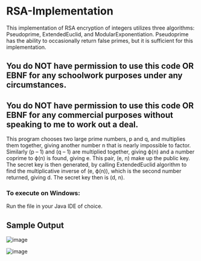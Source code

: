 # RSA-Implementation
This implementation of RSA encryption of integers utilizes three algorithms: Pseudoprime, ExtendedEuclid, and ModularExponentiation. Pseudoprime has the ability to occasionally return false primes, but it is sufficient for this implementation. 

## You do NOT have permission to use this code OR EBNF for any schoolwork purposes under any circumstances. 

## You do NOT have permission to use this code OR EBNF for any commercial purposes without speaking to me to work out a deal.

This program chooses two large prime numbers, p and q, and multiplies them together, giving another number n that is nearly impossible to factor. Similarly (p – 1) and (q – 1) are multiplied together, giving ϕ(n) and a number coprime to ϕ(n) is found, giving e. This pair, (e, n) make up the public key. The secret key is then generated, by calling ExtendedEuclid algorithm to find the multiplicative inverse of (e, ϕ(n)), which is the second number returned, giving d. The secret key then is (d, n).

### To execute on Windows:
Run the file in your Java IDE of choice.

## Sample Output

![image](https://user-images.githubusercontent.com/33675444/205196756-c2851892-f865-4711-b6c1-c15b84265f84.png)

![image](https://user-images.githubusercontent.com/33675444/205196778-14dcb2e7-df2f-45d0-adb7-2c0a35486a1f.png)
